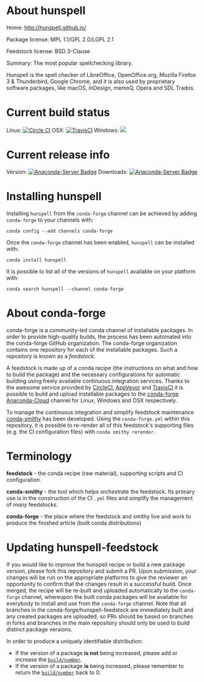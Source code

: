 About hunspell
==============

Home: http://hunspell.github.io/

Package license: MPL 1.1/GPL 2.0/LGPL 2.1

Feedstock license: BSD 3-Clause

Summary: The most popular spellchecking library.

Hunspell is the spell checker of LibreOffice, OpenOffice.org, Mozilla Firefox 3 & Thunderbird,
Google Chrome, and it is also used by proprietary software packages, like macOS, InDesign,
memoQ, Opera and SDL Trados.


Current build status
====================

Linux: [![Circle CI](https://circleci.com/gh/conda-forge/hunspell-feedstock.svg?style=shield)](https://circleci.com/gh/conda-forge/hunspell-feedstock)
OSX: [![TravisCI](https://travis-ci.org/conda-forge/hunspell-feedstock.svg?branch=master)](https://travis-ci.org/conda-forge/hunspell-feedstock)
Windows: ![](https://cdn.rawgit.com/conda-forge/conda-smithy/90845bba35bec53edac7a16638aa4d77217a3713/conda_smithy/static/disabled.svg)

Current release info
====================
Version: [![Anaconda-Server Badge](https://anaconda.org/conda-forge/hunspell/badges/version.svg)](https://anaconda.org/conda-forge/hunspell)
Downloads: [![Anaconda-Server Badge](https://anaconda.org/conda-forge/hunspell/badges/downloads.svg)](https://anaconda.org/conda-forge/hunspell)

Installing hunspell
===================

Installing `hunspell` from the `conda-forge` channel can be achieved by adding `conda-forge` to your channels with:

```
conda config --add channels conda-forge
```

Once the `conda-forge` channel has been enabled, `hunspell` can be installed with:

```
conda install hunspell
```

It is possible to list all of the versions of `hunspell` available on your platform with:

```
conda search hunspell --channel conda-forge
```


About conda-forge
=================

conda-forge is a community-led conda channel of installable packages.
In order to provide high-quality builds, the process has been automated into the
conda-forge GitHub organization. The conda-forge organization contains one repository
for each of the installable packages. Such a repository is known as a *feedstock*.

A feedstock is made up of a conda recipe (the instructions on what and how to build
the package) and the necessary configurations for automatic building using freely
available continuous integration services. Thanks to the awesome service provided by
[CircleCI](https://circleci.com/), [AppVeyor](http://www.appveyor.com/)
and [TravisCI](https://travis-ci.org/) it is possible to build and upload installable
packages to the [conda-forge](https://anaconda.org/conda-forge)
[Anaconda-Cloud](http://docs.anaconda.org/) channel for Linux, Windows and OSX respectively.

To manage the continuous integration and simplify feedstock maintenance
[conda-smithy](http://github.com/conda-forge/conda-smithy) has been developed.
Using the ``conda-forge.yml`` within this repository, it is possible to re-render all of
this feedstock's supporting files (e.g. the CI configuration files) with ``conda smithy rerender``.


Terminology
===========

**feedstock** - the conda recipe (raw material), supporting scripts and CI configuration.

**conda-smithy** - the tool which helps orchestrate the feedstock.
                   Its primary use is in the construction of the CI ``.yml`` files
                   and simplify the management of *many* feedstocks.

**conda-forge** - the place where the feedstock and smithy live and work to
                  produce the finished article (built conda distributions)


Updating hunspell-feedstock
===========================

If you would like to improve the hunspell recipe or build a new
package version, please fork this repository and submit a PR. Upon submission,
your changes will be run on the appropriate platforms to give the reviewer an
opportunity to confirm that the changes result in a successful build. Once
merged, the recipe will be re-built and uploaded automatically to the
`conda-forge` channel, whereupon the built conda packages will be available for
everybody to install and use from the `conda-forge` channel.
Note that all branches in the conda-forge/hunspell-feedstock are
immediately built and any created packages are uploaded, so PRs should be based
on branches in forks and branches in the main repository should only be used to
build distinct package versions.

In order to produce a uniquely identifiable distribution:
 * If the version of a package **is not** being increased, please add or increase
   the [``build/number``](http://conda.pydata.org/docs/building/meta-yaml.html#build-number-and-string).
 * If the version of a package **is** being increased, please remember to return
   the [``build/number``](http://conda.pydata.org/docs/building/meta-yaml.html#build-number-and-string)
   back to 0.
